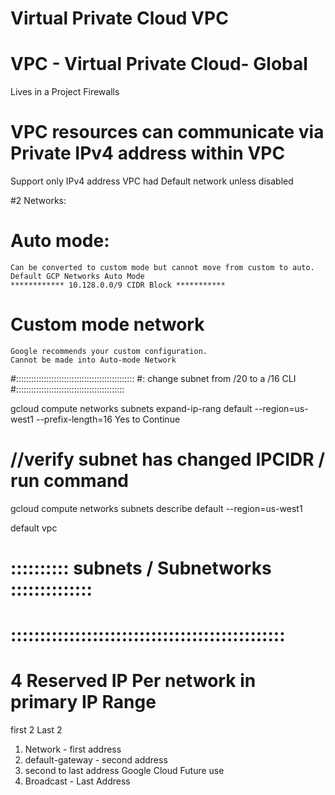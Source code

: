 # Virtual Private Cloud VPC

# VPC - Virtual Private Cloud- Global
  Lives in a Project
  Firewalls

# VPC resources can communicate via Private IPv4 address within VPC
Support only IPv4 address
VPC had Default network unless disabled

#2 Networks:
#  Auto mode:
    Can be converted to custom mode but cannot move from custom to auto.
    Default GCP Networks Auto Mode
    ************ 10.128.0.0/9 CIDR Block ***********

#  Custom mode network
    Google recommends your custom configuration.
    Cannot be made into Auto-mode Network

#:::::::::::::::::::::::::::::::::::::::::::::::
#: change subnet from /20 to a /16 CLI
#:::::::::::::::::::::::::::::::::::::::::::

gcloud compute networks subnets expand-ip-rang default --region=us-west1 --prefix-length=16
Yes to Continue

# //verify subnet has changed IPCIDR /  run command
gcloud compute networks subnets describe default --region=us-west1


default vpc

# :::::::::: subnets / Subnetworks ::::::::::::::
# :::::::::::::::::::::::::::::::::::::::::::::::

# 4 Reserved IP Per network in primary IP Range
first 2
Last 2
1. Network - first address
2. default-gateway - second address
3. second to last address Google Cloud Future use
4. Broadcast - Last Address
